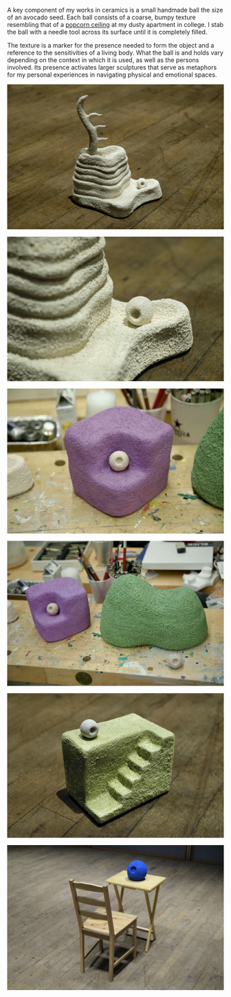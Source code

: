 A key component of my works in ceramics is a small handmade ball the size of an avocado seed. Each ball consists of a coarse, bumpy texture resembling that of a [popcorn ceiling](https://en.wikipedia.org/wiki/Popcorn_ceiling) at my dusty apartment in college. I stab the ball with a needle tool across its surface until it is completely filled. 

 The texture is a marker for the presence needed to form the object and a reference to the sensitivities of a living body. What the ball is and holds vary depending on the context in which it is used, as well as the persons involved. Its presence activates larger sculptures that serve as metaphors for my personal experiences in navigating physical and emotional spaces.

![landscape](../../images/ceramics/habitat/landscape.jpeg)

![landscape2](../../images/ceramics/habitat/landscape2.jpeg)

![purple](../../images/ceramics/habitat/purple.jpeg)

![purplegreen](../../images/ceramics/habitat/purplegreen.jpeg)

![stairs](../../images/ceramics/habitat/stairs.jpeg)

![blueball](../../images/ceramics/habitat/blueball.jpg)